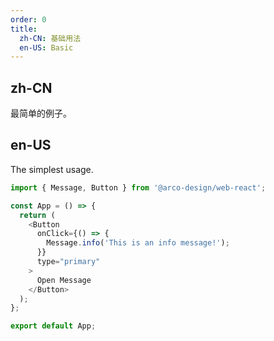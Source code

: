```yaml
---
order: 0
title:
  zh-CN: 基础用法
  en-US: Basic
---
```


## zh-CN

最简单的例子。

## en-US

The simplest usage.

```js
import { Message, Button } from '@arco-design/web-react';

const App = () => {
  return (
    <Button
      onClick={() => {
        Message.info('This is an info message!');
      }}
      type="primary"
    >
      Open Message
    </Button>
  );
};

export default App;
```
